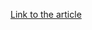 [Link to the article](https://blogs.cisco.com/security/h1n1-technical-analysis-reveals-new-capabilities)
